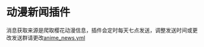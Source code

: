 # 动漫新闻插件

消息获取来源是爬取樱花动漫信息，插件会定时每天七点发送，调整发送时间或更改发送群请更改[anime_news.yml](../../../config/anime_news.yml)
